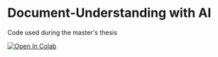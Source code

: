 # Document-Understanding with AI
Code used during the master's thesis

[![Open In Colab](https://colab.research.google.com/assets/colab-badge.svg)](https://colab.research.google.com/github/dvgiannis/Document-Understanding/blob/main/Thesis_Code_%5BGitHub%5D_v5_7.ipynb)
